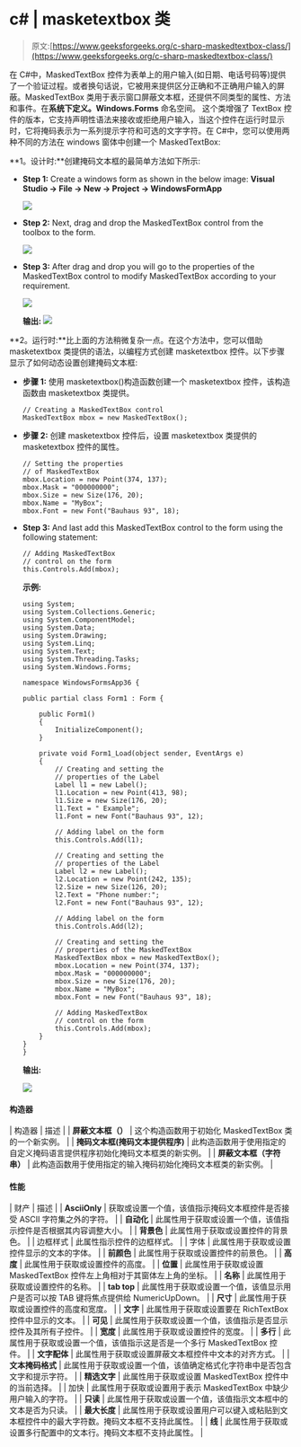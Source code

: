 # c# | masketextbox 类

> 原文:[https://www.geeksforgeeks.org/c-sharp-maskedtextbox-class/](https://www.geeksforgeeks.org/c-sharp-maskedtextbox-class/)

在 C#中，MaskedTextBox 控件为表单上的用户输入(如日期、电话号码等)提供了一个验证过程。或者换句话说，它被用来提供区分正确和不正确用户输入的屏蔽。MaskedTextBox 类用于表示窗口屏蔽文本框，还提供不同类型的属性、方法和事件。在**系统下定义。Windows.Forms** 命名空间。
这个类增强了 TextBox 控件的版本，它支持声明性语法来接收或拒绝用户输入，当这个控件在运行时显示时，它将掩码表示为一系列提示字符和可选的文字字符。在 C#中，您可以使用两种不同的方法在 windows 窗体中创建一个 MaskedTextBox:

**1。设计时:**创建掩码文本框的最简单方法如下所示:

*   **Step 1:** Create a windows form as shown in the below image:
    **Visual Studio -> File -> New -> Project -> WindowsFormApp**

    ![](img/de9202f1f4646167e60ea580d67273d9.png)

*   **Step 2:** Next, drag and drop the MaskedTextBox control from the toolbox to the form.

    ![](img/ba9efa0158dbdb24aa75b211912eb841.png)

*   **Step 3:** After drag and drop you will go to the properties of the MaskedTextBox control to modify MaskedTextBox according to your requirement.

    ![](img/8c1ef7ca7cd563896639df7fdc1250c0.png)

    **输出:**
    ![](img/7a9c253655943fdeacc5667ec24a5b86.png)

**2。运行时:**比上面的方法稍微复杂一点。在这个方法中，您可以借助 masketextbox 类提供的语法，以编程方式创建 masketextbox 控件。以下步骤显示了如何动态设置创建掩码文本框:

*   **步骤 1:** 使用 masketextbox()构造函数创建一个 masketextbox 控件，该构造函数由 masketextbox 类提供。

    ```
    // Creating a MaskedTextBox control
    MaskedTextBox mbox = new MaskedTextBox(); 

    ```

*   **步骤 2:** 创建 masketextbox 控件后，设置 masketextbox 类提供的 masketextbox 控件的属性。

    ```
    // Setting the properties 
    // of MaskedTextBox
    mbox.Location = new Point(374, 137); 
    mbox.Mask = "000000000"; 
    mbox.Size = new Size(176, 20); 
    mbox.Name = "MyBox"; 
    mbox.Font = new Font("Bauhaus 93", 18); 

    ```

*   **Step 3:** And last add this MaskedTextBox control to the form using the following statement:

    ```
    // Adding MaskedTextBox 
    // control on the form 
    this.Controls.Add(mbox); 

    ```

    **示例:**

    ```
    using System;
    using System.Collections.Generic;
    using System.ComponentModel;
    using System.Data;
    using System.Drawing;
    using System.Linq;
    using System.Text;
    using System.Threading.Tasks;
    using System.Windows.Forms;

    namespace WindowsFormsApp36 {

    public partial class Form1 : Form {

        public Form1()
        {
            InitializeComponent();
        }

        private void Form1_Load(object sender, EventArgs e)
        {
            // Creating and setting the
            // properties of the Label
            Label l1 = new Label();
            l1.Location = new Point(413, 98);
            l1.Size = new Size(176, 20);
            l1.Text = " Example";
            l1.Font = new Font("Bauhaus 93", 12);

            // Adding label on the form
            this.Controls.Add(l1);

            // Creating and setting the
            // properties of the Label
            Label l2 = new Label();
            l2.Location = new Point(242, 135);
            l2.Size = new Size(126, 20);
            l2.Text = "Phone number:";
            l2.Font = new Font("Bauhaus 93", 12);

            // Adding label on the form
            this.Controls.Add(l2);

            // Creating and setting the
            // properties of the MaskedTextBox
            MaskedTextBox mbox = new MaskedTextBox();
            mbox.Location = new Point(374, 137);
            mbox.Mask = "000000000";
            mbox.Size = new Size(176, 20);
            mbox.Name = "MyBox";
            mbox.Font = new Font("Bauhaus 93", 18);

            // Adding MaskedTextBox
            // control on the form
            this.Controls.Add(mbox);
        }
    }
    }
    ```

    **输出:**

    ![](img/375f42f50ff86e4780c35fb38e77d95d.png)

#### 构造器

| 构造器 | 描述 |
| **屏蔽文本框（）** | 这个构造函数用于初始化 MaskedTextBox 类的一个新实例。 |
| **掩码文本框(掩码文本提供程序)** | 此构造函数用于使用指定的自定义掩码语言提供程序初始化掩码文本框类的新实例。 |
| **屏蔽文本框（字符串）** | 此构造函数用于使用指定的输入掩码初始化掩码文本框类的新实例。 |

#### 性能

| 财产 | 描述 |
| **AsciiOnly** | 获取或设置一个值，该值指示掩码文本框控件是否接受 ASCII 字符集之外的字符。 |
| **自动化** | 此属性用于获取或设置一个值，该值指示控件是否根据其内容调整大小。 |
| **背景色** | 此属性用于获取或设置控件的背景色。 |
| 边框样式 | 此属性指示控件的边框样式。 |
| 字体 | 此属性用于获取或设置控件显示的文本的字体。 |
| **前颜色** | 此属性用于获取或设置控件的前景色。 |
| **高度** | 此属性用于获取或设置控件的高度。 |
| **位置** | 此属性用于获取或设置 MaskedTextBox 控件左上角相对于其窗体左上角的坐标。 |
| **名称** | 此属性用于获取或设置控件的名称。 |
| **tab top** | 此属性用于获取或设置一个值，该值显示用户是否可以按 TAB 键将焦点提供给 NumericUpDown。 |
| **尺寸** | 此属性用于获取或设置控件的高度和宽度。 |
| **文字** | 此属性用于获取或设置要在 RichTextBox 控件中显示的文本。 |
| **可见** | 此属性用于获取或设置一个值，该值指示是否显示控件及其所有子控件。 |
| **宽度** | 此属性用于获取或设置控件的宽度。 |
| **多行** | 此属性用于获取或设置一个值，该值指示这是否是一个多行 MaskedTextBox 控件。 |
| **文字配体** | 此属性用于获取或设置屏蔽文本框控件中文本的对齐方式。 |
| **文本掩码格式** | 此属性用于获取或设置一个值，该值确定格式化字符串中是否包含文字和提示字符。 |
| **精选文字** | 此属性用于获取或设置 MaskedTextBox 控件中的当前选择。 |
| 加快 | 此属性用于获取或设置用于表示 MaskedTextBox 中缺少用户输入的字符。 |
| **只读** | 此属性用于获取或设置一个值，该值指示文本框中的文本是否为只读。 |
| **最大长度** | 此属性用于获取或设置用户可以键入或粘贴到文本框控件中的最大字符数。掩码文本框不支持此属性。 |
| **线** | 此属性用于获取或设置多行配置中的文本行。掩码文本框不支持此属性。 |